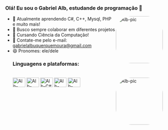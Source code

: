 ### Olá! Eu sou o Gabriel Alb, estudande de programação  👾

<img align="right" alt="Alb-pic" height="150" style="border-radius:50px;" src="https://data.whicdn.com/images/349487873/original.gif">

- 🌱 Atualmente aprendendo C#, C++, Mysql, PHP e muito mais!
- 👯 Busco sempre colaborar em diferentes projetos
- 🤔 Cursando Ciência da Computação!
- 📧 Contate-me pelo e-mail: gabrielalbuquerquemoura@gmail.com
- 😄 Pronomes: ele/dele
  <br>
  <h3> Linguagens e plataformas: </h3>
  <div style="display: inline_block"><br>
  <img align="center" alt="Alb-Java" height="30" width="40" src="https://cdn.jsdelivr.net/gh/devicons/devicon/icons/java/java-original.svg">
  <img align="center" alt="Alb-PHP" height="30" width="40" src="https://cdn.jsdelivr.net/gh/devicons/devicon/icons/php/php-original.svg">
  <img align="center" alt="Alb-C#" height="30" width="40" src="https://cdn.jsdelivr.net/gh/devicons/devicon/icons/csharp/csharp-original.svg">
  <img align="center" alt="Alb-Android" height="30" width="40" src="https://cdn.jsdelivr.net/gh/devicons/devicon/icons/android/android-original.svg">
  <img align="center" alt="Alb-Unity" height="30" width="40" src="https://cdn.jsdelivr.net/gh/devicons/devicon/icons/unity/unity-original.svg">
  <img align="right" alt="Alb-pic" height="150" style="border-radius:50px;" src="https://avatars.githubusercontent.com/u/88353364?s=400&u=da6b3961f68245e58eed4c8c5e2a75429230069e&v=4">
</div>

 
 
